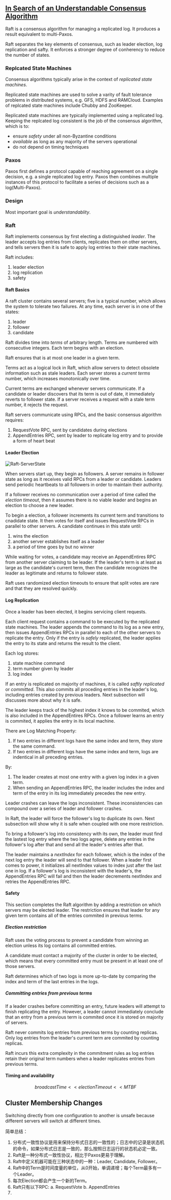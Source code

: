 ## [In Search of an Understandable Consensus Algorithm](https://www.usenix.org/system/files/conference/atc14/atc14-paper-ongaro.pdf)

Raft is a consensus algorithm for managing a replicated log.
It produces a result equivalent to multi-Paxos.

Raft separates the key elements of consensus, such as leader election, log replication and safty.
It enforces a stronger degree of conherency to reduce the number of states.

### Replcated State Machines

Consensus algorithms typically arise in the context of *replicated state machines*.

Replicated state machines are used to solve a varity of fault tolerance problems in distributed systems, e.g. GFS, HDFS and RAMCloud.
Examples of replcated state machines include Chubby and ZooKeeper.

Replicated state machines are typically implemented using a replicated log. Keeping the replcated log consistent is the job of the consensus algorithm, which is to:

- ensure *safety* under all non-Byzantine conditions
- *available* as long as any majority of the servers operational
- do not depend on timing techniques

### Paxos

Paxos first defines a protocol capable of reaching agreement on a single decision, e.g. a single replicated log entry.
Paxos then combines multiple instances of this protocol to facilitate a series of decisions such as a log(Multi-Paxos).

### Design

Most important goal is *understandablity*.

### Raft

Raft implements consensus by first electing a distinguished *leader*.
The leader accepts log entries from clients, replicates them on other servers, and tells servers then it is safe to apply log entries to their state machines.

Raft includes:

1. leader election
1. log replication
1. safety

#### Raft Basics

A raft cluster contains several servers; five is a typical number, which allows the system to tolerate two failures.
At any time, each server is in one of the states:

1. leader
1. follower
1. candidate

Raft divides time into *terms* of arbitrary length.
Terms are numbered with consecutive integers.
Each term begins with an election.

Raft ensures that is at most one leader in a given term.

Terms act as a logical lock in Raft, which allow servers to detect obsolete information such as stale leaders.
Each server stores a *current terms* number, which increases monotonically over time.

Current terms are exchanged whenever servers communicate.
If a candidate or leader discovers that its term is out of date, it immediately reverts to follower state.
If a server receives a request with a stale term number, it rejects the request.

Raft servers communicate using RPCs, and the basic consensus algorithm requires:

1. RequestVote RPC, sent by candidates during elections
1. AppendEntries RPC, sent by leader to replicate log entry and to provide a form of heart beat

#### Leader Election

![Raft-ServerState](resource/raft-serverstate.png)

When servers start up, they begin as followers.
A server remains in follower state as long as it receives valid RPCs from a leader or candidate.
Leaders send periodic heartbeats to all followers in order to maintain their authority.

If a follower receives no communication over a period of time called the *election timeout*, then it assumes there is no viable leader and begins an election to choose a new leader.

To begin a election, a follower increments its current term and transitions to cnadidate state.
It then votes for itself and issues RequestVote RPCs in parallel to other servers.
A candidate continues in this state until:

1. wins the election
1. another server establishes itself as a leader
1. a period of time goes by but no winner

While waiting for votes, a candidate may receive an AppendEntires RPC from another server claiming to be leader.
If the leader's term is at least as large as the candidate's current term, then the candidate recognizes the leader as legitimate and returns to follower state.

Raft uses randomized election timeouts to ensure that split votes are rare and that they are resolved quickly.

#### Log Replication

Once a leader has been elected, it begins servicing client requests.

Each client request contains a command to be executed by the replicated state machines.
The leader appends the command to its log as a new entry, then issues AppendEntries RPCs in parallel to each of the other servers to replicate the entry.
Only if the entry is *safely* replicated, the leader applies the entry to its state and returns the result to the client.

Each log stores:

1. state machine command
1. term number given by leader
1. log index

If an entry is replicated on majority of machines, it is called *saftly replicated* or *committed*.
This also commits all proceding entries in the leader's log, including entries created by previous leaders.
Next subsection will discusses more about why it is safe.

The leader keeps track of the highest index it knows to be commited, which is also included in the AppendEntires RPCs.
Once a follower learns an entry is commited, it applies the entry in its local machine.

There are Log Matching Property:

1. If two entries in different logs have the same index and term, they store the same command.
1. If two entries in different logs have the same index and term, logs are indentical in all preceding entries.

By:

1. The leader creates at most one entry with a given log index in a given term.
1. When sending an AppendEntries RPC, the leader includes the index and term of the entry in its log immediately precedes the new entry.

Leader crashes can leave the logs inconsistent.
These inconsistencies can compound over a series of leader and follower crashes.

In Raft, the leader will force the follower's log to duplicate its own.
Next subsection will show why it is safe when coupled with one more restriction.

To bring a follower's log into consistency with its own, the leader must find the lastest log entry where the two logs agree, delete any entries in the follower's log after that and send all the leader's entries after that.

The leader maintains a *nextIndex* for each follower, which is the index of the next log entry the leader will send to that follower.
When a leader first comes to power, it initializes all nextIndex values to index just after the last one in log.
If a follower's log is inconsistent with the leader's, the AppendEntries RPC will fail and then the leader decrements nextIndex and retries the AppendEntries RPC.

#### Safety

This section completes the Raft algorithm by adding a restriction on which servers may be elected leader.
The restriction ensures that leader for any given term contains all of the entries commited in previous terms.

##### Election restriction

Raft uses the voting process to prevent a candidate from winning an election unless its log contains all committed entries.

A candidate must contact a majority of the cluster in order to be elected, which means that every committed entry must be present in at least one of those servers.

Raft determines which of two logs is more up-to-date by comparing the index and term of the last entries in the logs.

##### Committing entries from previous terms

If a leader crashes before committing an entry, future leaders will attempt to finish replicating the entry.
However, a leader cannot immediately conclude that an entry from a previous term is commited once it is stored on majority of servers. 

Raft never commits log entries from previous terms by counting replicas.
Only log entries from the leader's current term are commited by counting replicas.

Raft incurs this extra complexity in the commitment rules as log entries retain their original term numbers when a leader replicates entries from previous terms.

#### Timing and availability

$$
broadcastTime << electionTimeout << MTBF
$$

## Cluster Membership Changes

Switching directly from one configuration to another is unsafe because different servers will switch at different times.

简单总结：

1. 分布式一致性协议是用来保持分布式日志的一致性的；日志中的记录是状态机的命令，如果分布式日志是一致的，那么按照日志运行的状态机必定一致。
1. Raft是一种分布式一致性协议，相比于Paxos更易于理解。
1. Raft中定义机器可能在三种状态中的一种：Leader, Candidate, Follower。
1. Raft中的Term是时间度量的单位，从0开始，单调递增；每个Term最多有一个Leader。
1. 每次Election都会产生一个新的Term。
1. Raft只有以下RPC:
	a. RequestVote
	b. AppendEntries
1. 